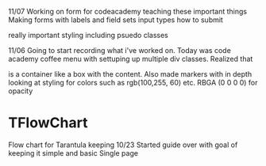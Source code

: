 
11/07
Working on form for codeacademy teaching these important things
Making forms with labels and field sets
input types 
how to submit

really important styling including psuedo classes 



11/06 
Going to start recording what i've worked on. Today was code academy coffee menu with settuping up multiple div classes.
Realized that <div> is a container like a box with the content. Also made markers with in depth looking at styling for colors such as rgb(100,255, 60) etc. RBGA (0 0 0 0) for opacity


# TFlowChart
Flow chart for Tarantula keeping
10/23 Started guide over with goal of keeping it simple and basic
Single page
